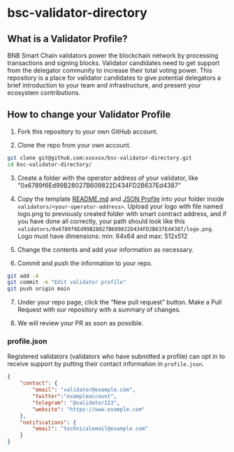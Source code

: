 # bsc-validator-directory

## What is a Validator Profile?

BNB Smart Chain validators power the blockchain network by processing transactions and signing blocks. 
Validator candidates need to get support from the delegator community to increase their total voting power. 
This repository is a place for validator candidates to give potential delegators a brief introduction to your team 
and infrastructure, and present your ecosystem contributions.


## How to change your Validator Profile

1. Fork this repository to your own GitHub account.

2. Clone the repo from your own account.

```sh
git clone git@github.com:xxxxxx/bsc-validator-directory.git
cd bsc-validator-directory/
```

3. Create a folder with the operator address of your validator, like "0x6789f6Ed99B28027B609822D434FD2B637Ed4387"

4. Copy the template [README.md](./template/README.md) and [JSON Profile](./template/profile.json) into your folder inside `validators/<your-operator-address>`. 
Upload your logo with file named logo.png to previously created folder with smart contract address, 
and if you have done all correctly, your path should look like this `validators/0x6789f6Ed99B28027B609822D434FD2B637Ed4387/logo.png`.
Logo must have dimensions: min: 64x64 and max: 512x512

5. Change the contents and add your information as necessary.

6. Commit and push the information to your repo.

```sh
git add -A
git commit -m "Edit validator profile"
git push origin main
```

7. Under your repo page, click the “New pull request” button. Make a Pull Request with our repository with a summary of changes.

8. We will review your PR as soon as possible.


### profile.json

Registered validators (validators who have submitted a profile) can opt in to receive support by putting their contact information in `profile.json`.

```json
{
    "contact": {
        "email": "validator@example.com",
        "twitter":"exampleaccount",
        "telegram": "@validator123",
        "website": "https://www.example.com"
    },
    "notifications": {
        "email": "technicalemail@example.com"
    }
}
```
